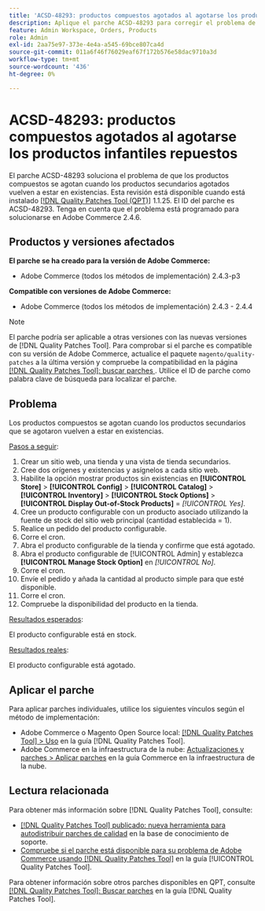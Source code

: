```yaml
---
title: 'ACSD-48293: productos compuestos agotados al agotarse los productos infantiles repuestos'
description: Aplique el parche ACSD-48293 para corregir el problema de Adobe Commerce en el que los productos compuestos no están en existencias cuando los productos secundarios agotados vuelven a estar en existencias.
feature: Admin Workspace, Orders, Products
role: Admin
exl-id: 2aa75e97-373e-4e4a-a545-69bce807ca4d
source-git-commit: 011a6f46f76029eaf67f172b576e58dac9710a3d
workflow-type: tm+mt
source-wordcount: '436'
ht-degree: 0%

---
```


# ACSD-48293: productos compuestos agotados al agotarse los productos infantiles repuestos

El parche ACSD-48293 soluciona el problema de que los productos compuestos se agotan cuando los productos secundarios agotados vuelven a estar en existencias. Esta revisión está disponible cuando está instalado [[!DNL Quality Patches Tool (QPT)]](https://experienceleague.adobe.com/en/docs/commerce-operations/tools/quality-patches-tool/quality-patches-tool-to-self-serve-quality-patches) 1.1.25. El ID del parche es ACSD-48293. Tenga en cuenta que el problema está programado para solucionarse en Adobe Commerce 2.4.6.

## Productos y versiones afectados

**El parche se ha creado para la versión de Adobe Commerce:**

* Adobe Commerce (todos los métodos de implementación) 2.4.3-p3

**Compatible con versiones de Adobe Commerce:**

* Adobe Commerce (todos los métodos de implementación) 2.4.3 - 2.4.4

>[!NOTE]
>
>El parche podría ser aplicable a otras versiones con las nuevas versiones de [!DNL Quality Patches Tool]. Para comprobar si el parche es compatible con su versión de Adobe Commerce, actualice el paquete `magento/quality-patches` a la última versión y compruebe la compatibilidad en la página [[!DNL Quality Patches Tool]: buscar parches ](https://experienceleague.adobe.com/tools/commerce-quality-patches/index.html). Utilice el ID de parche como palabra clave de búsqueda para localizar el parche.

## Problema

Los productos compuestos se agotan cuando los productos secundarios que se agotaron vuelven a estar en existencias.

<u>Pasos a seguir</u>:

1. Crear un sitio web, una tienda y una vista de tienda secundarios.
1. Cree dos orígenes y existencias y asígnelos a cada sitio web.
1. Habilite la opción mostrar productos sin existencias en **[!UICONTROL Store]** > **[!UICONTROL Config]** > **[!UICONTROL Catalog]** > **[!UICONTROL Inventory]** > **[!UICONTROL Stock Options]** > **[!UICONTROL Display Out-of-Stock Products]** = *[!UICONTROL Yes]*.
1. Cree un producto configurable con un producto asociado utilizando la fuente de stock del sitio web principal (cantidad establecida = 1).
1. Realice un pedido del producto configurable.
1. Corre el cron.
1. Abra el producto configurable de la tienda y confirme que está agotado.
1. Abra el producto configurable de [!UICONTROL Admin] y establezca **[!UICONTROL Manage Stock Option]** en *[!UICONTROL No]*.
1. Corre el cron.
1. Envíe el pedido y añada la cantidad al producto simple para que esté disponible.
1. Corre el cron.
1. Compruebe la disponibilidad del producto en la tienda.

<u>Resultados esperados</u>:

El producto configurable está en stock.

<u>Resultados reales</u>:

El producto configurable está agotado.

## Aplicar el parche

Para aplicar parches individuales, utilice los siguientes vínculos según el método de implementación:

* Adobe Commerce o Magento Open Source local: [[!DNL Quality Patches Tool] > Uso](/help/tools/quality-patches-tool/usage.md) en la guía [!DNL Quality Patches Tool].
* Adobe Commerce en la infraestructura de la nube: [Actualizaciones y parches > Aplicar parches](https://experienceleague.adobe.com/docs/commerce-cloud-service/user-guide/develop/upgrade/apply-patches.html) en la guía Commerce en la infraestructura de la nube.

## Lectura relacionada

Para obtener más información sobre [!DNL Quality Patches Tool], consulte:

* [[!DNL Quality Patches Tool] publicado: nueva herramienta para autodistribuir parches de calidad](https://experienceleague.adobe.com/en/docs/commerce-operations/tools/quality-patches-tool/quality-patches-tool-to-self-serve-quality-patches) en la base de conocimiento de soporte.
* [Compruebe si el parche está disponible para su problema de Adobe Commerce usando [!DNL Quality Patches Tool]](/help/tools/quality-patches-tool/patches-available-in-qpt/check-patch-for-magento-issue-with-magento-quality-patches.md) en la guía [!UICONTROL Quality Patches Tool].


Para obtener información sobre otros parches disponibles en QPT, consulte [[!DNL Quality Patches Tool]: Buscar parches](https://experienceleague.adobe.com/tools/commerce-quality-patches/index.html) en la guía [!DNL Quality Patches Tool].
